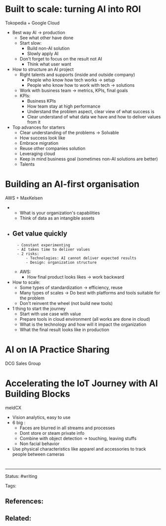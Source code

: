 # Built to scale: turning AI into ROI

Tokopedia + Google Cloud
- Best way AI -> production
	- See what other have done
	- Start slow:
		- Build non-AI solution
		- Slowly apply AI
	- Don't forget to focus on the result not AI
		- Think what user want
- How to structure an AI project
	- Right talents and supports (inside and outside company)
		- People who know how tech works -> setup
		- People who know how to work with tech -> solutions
	- Work with business team -> metrics, KPIs, final goals
	- KPIs:
		- Business KPIs
		- How team stay at high performance
		- Understand the problem aspect, clear view of what success is
		- Clear understand of what data we have and how to deliver values from it
- Top advances for starters
	- Clear understanding of the problems -> Solvable
	- How success look like
	- Embrace migration
	- Reuse other companies solution
	- Leveraging cloud
	- Keep in mind business goal (sometimes non-AI solutions are better)
	- Talents

# Building an AI-first organisation
AWS + MaxKelsen

- 
	- What is your organization's capabilities
	- Think of data as an intangible assets
- Get value quickly
	- 
		- Constant experimenting
		- AI takes time to deliver values
		- 2 risks:
			- Technologies: AI cannot deliver expected results
			- Design: organization structure
	- AWS:
		- How final product looks likes -> work backward
- How to scale:
	- Some types of standardization -> efficiency, reuse
	- Many types of scales -> Do best with platforms and tools suitable for the problem
	- Don't reinvent the wheel (not build new tools)
- 1 thing to start the journey
	- Start with use case with value
	- Prepare tools in cloud environment (all works are done in cloud)
	- What is the technology and how will it impact the organization
	- What the final result looks like in production

# AI on IA Practice Sharing
 DCG Sales Group

# Accelerating the IoT Journey with AI Building Blocks
meldCX

- Vision analytics, easy to use
- 6 big :
	- Faces are blurred in all streams and processes
	- Dont store or steam private info
	- Combine with object detection -> touching, leaving stuffs
	- Non facial behavior
- Use physical characteristics like apparel and accessories to track people between cameras


























# 

---
Status: #writing

Tags: 

References:
- 

Related:
- 
